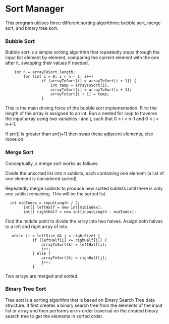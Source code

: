# Sort Manager
This program utilises three different sorting algorithms: bubble sort, merge sort, and binary tree sort.
### Bubble Sort
Bubble sort is a simple sorting algorithm that repeatedly steps through the input list element by element, comparing the current element with the one after it, swapping their values if needed.

```
    int n = arrayToSort.length;
        for (int i = 0; i < n - 1; i++)
                if (arrayToSort[i] > arrayToSort[i + 1]) {
                    int temp = arrayToSort[i];
                    arrayToSort[i] = arrayToSort[i + 1];
                    arrayToSort[i + 1] = temp;
                }
```
This is the main driving force of the bubble sort implementation. First the length of the array is assigned to an int.
Run a nested for loop to traverse the input array using two variables i and j, such that 0 ≤ i < n-1 and 0 ≤ j < n-i-1.

If arr[j] is greater than arr[j+1] then swap these adjacent elements, else move on.

### Merge Sort
Conceptually, a merge sort works as follows:

Divide the unsorted list into n sublists, each containing one element (a list of one element is considered sorted).

Repeatedly merge sublists to produce new sorted sublists until there is only one sublist remaining. This will be the sorted list.

```
  int midIndex = inputLength / 2;
        int[] leftHalf = new int[midIndex];
        int[] rightHalf = new int[inputLength - midIndex];
```
Find the middle point to divide the array into two halves. Assign both halves to a left and right array of ints.
```
   while (i < leftSize && j < rightSize) {
            if (leftHalf[i] <= righHalf[j]) {
                arrayToSort[k] = leftHalf[i];
                i++;
            } else {
                arrayToSort[k] = righHalf[j];
                j++;
            }
```
Two arrays are merged and sorted. 

### Binary Tree Sort 
Tree sort is a sorting algorithm that is based on Binary Search Tree data structure. It first creates a binary search tree from the elements of the input list or array and then performs an in-order traversal on the created binary search tree to get the elements in sorted order. 